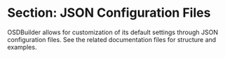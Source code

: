 # Section: JSON Configuration Files

OSDBuilder allows for customization of its default settings through JSON configuration files. See the related documentation files for structure and examples.
